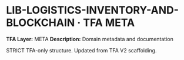 # LIB-LOGISTICS-INVENTORY-AND-BLOCKCHAIN · TFA META

**TFA Layer:** META
**Description:** Domain metadata and documentation

STRICT TFA-only structure. Updated from TFA V2 scaffolding.
